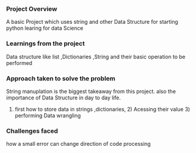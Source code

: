 ### Project Overview

 A basic Project which uses string and other Data Structure for starting python learing for data Science


### Learnings from the project

 Data structure like list ,Dictionaries ,String and their basic operation to be performed


### Approach taken to solve the problem

 String manuplation is the biggest takeaway from this project. also the importance of Data Structure in day to day life.
1) first how to store data in strings ,dictionaries,     2)    Acessing their value  3) performing Data wrangling


### Challenges faced

 how a small error can change direction of code processing


